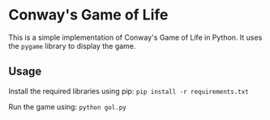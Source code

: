 # Conway's Game of Life

This is a simple implementation of Conway's Game of Life in Python. It uses the `pygame` library to display the game.

## Usage
Install the required libraries using pip:
```pip install -r requirements.txt```

Run the game using:
```python gol.py```